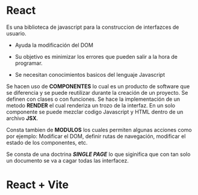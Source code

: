 # React

Es una biblioteca de javascript para la construccion de interfazces de usuario.

- Ayuda la modificación del DOM 

- Su objetivo es minimizar los errores que pueden salir a la hora de programar.

- Se necesitan conocimientos basicos del lenguaje Javascript

Se hacen uso de **COMPONENTES** lo cual es un producto de software que se diferencia y se puede reutilizar durante la creación de un proyecto. Se definen con clases o con funciones. Se hace la implementación de un metodo **RENDER** el cual renderiza un trozo de  la interfaz. En un solo componente se puede mezclar codigo Javascript y HTML dentro de un archivo **JSX**.

Consta tambien de **MODULOS** los cuales permiten algunas acciones como por ejemplo: Modificar el DOM, definir rutas de navegación, modificar el estado de los componentes, etc.

Se consta de una doctrina ***SINGLE PAGE*** lo que siginifica que con tan solo un documento se va a cagar todas las interfacez.

# React + Vite
